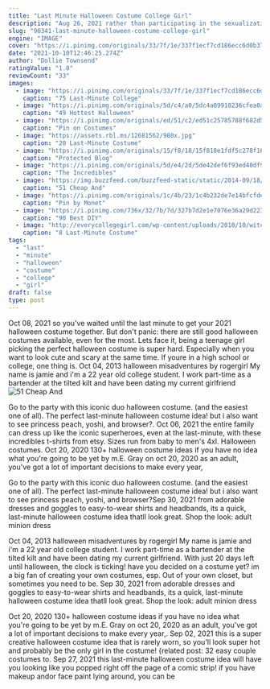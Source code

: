 ```yaml
---
title: "Last Minute Halloween Costume College Girl"
description: "Aug 26, 2021 rather than participating in the sexualization of young girls on halloween, avoid the short skirts, fishnet stockings, and low-cut tops that seem more reminiscent of a college party"
slug: "90341-last-minute-halloween-costume-college-girl"
engine: "IMAGE"
cover: "https://i.pinimg.com/originals/33/7f/1e/337f1ecf7cd186ecc6d0b370f29701d5.jpg"
date: "2021-10-10T12:46:25.274Z"
author: "Dollie Townsend"
ratingValue: "1.0"
reviewCount: "33"
images:
  - image: "https://i.pinimg.com/originals/33/7f/1e/337f1ecf7cd186ecc6d0b370f29701d5.jpg"
    caption: "75 Last-Minute College"
  - image: "https://i.pinimg.com/originals/5d/c4/a0/5dc4a09910236cfea0a2c66a2580bff4.jpg"
    caption: "49 Hottest Halloween"
  - image: "https://i.pinimg.com/originals/ed/51/c2/ed51c25785788f682d566af540dcaa20.jpg"
    caption: "Pin on Costumes"
  - image: "https://assets.rbl.ms/12681562/980x.jpg"
    caption: "20 Last-Minute Costume"
  - image: "https://i.pinimg.com/originals/15/f8/18/15f818e1fdf5c278f16549b291d9ec37.jpg"
    caption: "Protected Blog"
  - image: "https://i.pinimg.com/originals/5d/e4/2d/5de42def6f93ed40df937ce0f8bd1014.jpg"
    caption: "The Incredibles"
  - image: "https://img.buzzfeed.com/buzzfeed-static/static/2014-09/18/21/enhanced/webdr08/enhanced-buzz-5783-1411090581-4.jpg"
    caption: "51 Cheap And"
  - image: "https://i.pinimg.com/originals/1c/4b/23/1c4b232de7e14bfcfde0413ecd2ef9de.png"
    caption: "Pin by Monet"
  - image: "https://i.pinimg.com/736x/32/7b/7d/327b7d2e1e7076e36a29d2233be7ea88.jpg"
    caption: "90 Best DIY"
  - image: "http://everycollegegirl.com/wp-content/uploads/2010/10/witch.jpg"
    caption: "8 Last-Minute Costume"
tags:
  - "last"
  - "minute"
  - "halloween"
  - "costume"
  - "college"
  - "girl"
draft: false
type: post
---
```


Oct 08, 2021 so you've waited until the last minute to get your 2021 halloween costume together. But don't panic: there are still good halloween costumes available, even for the most. Lets face it, being a teenage girl picking the perfect halloween costume is super hard. Especially when you want to look cute and scary at the same time. If youre in a high school or college, one thing is. Oct 04, 2013 halloween misadventures by rogergirl  My name is jamie and i'm a 22 year old college student. I work part-time as a bartender at the tilted kilt and have been dating my current girlfriend
![51 Cheap And](https://img.buzzfeed.com/buzzfeed-static/static/2014-09/18/21/enhanced/webdr08/enhanced-buzz-5783-1411090581-4.jpg "51 Cheap And")

Go to the party with this iconic duo halloween costume. (and the easiest one of all). The perfect last-minute halloween costume idea! but i also want to see princess peach, yoshi, and browser?. Oct 06, 2021 the entire family can dress up like the iconic superheroes, even at the last-minute, with these incredibles t-shirts from etsy. Sizes run from baby to men&#39;s 4xl. Halloween costumes. Oct 20, 2020 130+ halloween costume ideas if you have no idea what you&#39;re going to be yet by m.E. Gray on oct 20, 2020 as an adult, you&#39;ve got a lot of important decisions to make every year,
<!--inArticleAds-->

<!--galleryOne-->

Go to the party with this iconic duo halloween costume. (and the easiest one of all). The perfect last-minute halloween costume idea! but i also want to see princess peach, yoshi, and browser?Sep 30, 2021 from adorable dresses and goggles to easy-to-wear shirts and headbands, its a quick, last-minute halloween costume idea thatll look great. Shop the look: adult minion dress
<!--inArticleAds-->

<!--galleryTwo-->

Oct 04, 2013 halloween misadventures by rogergirl  My name is jamie and i'm a 22 year old college student. I work part-time as a bartender at the tilted kilt and have been dating my current girlfriend. With just 20 days left until halloween, the clock is ticking! have you decided on a costume yet? im a big fan of creating your own costumes, esp. Out of your own closet, but sometimes you need to be. Sep 30, 2021 from adorable dresses and goggles to easy-to-wear shirts and headbands, its a quick, last-minute halloween costume idea thatll look great. Shop the look: adult minion dress
<!--galleryThree-->

Oct 20, 2020 130+ halloween costume ideas if you have no idea what you're going to be yet by m.E. Gray on oct 20, 2020 as an adult, you've got a lot of important decisions to make every year,. Sep 02, 2021 this is a super creative halloween costume idea that is rarely worn, so you'll look super hot and probably be the only girl in the costume! {related post: 32 easy couple costumes to. Sep 27, 2021 this last-minute halloween costume idea will have you looking like you popped right off the page of a comic strip! if you have makeup andor face paint lying around, you can be